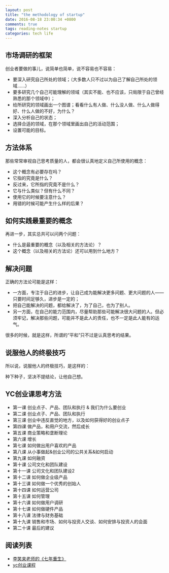 ```yaml
---
layout: post
title: "the methodology of startup"
date: 2016-08-18 23:00:34 +0800
comments: true
tags: reading-notes startup
categories: tech life
---
```


## 市场调研的框架
创业者要做的事儿，说简单也简单，说不容易也不容易：

- 要深入研究自己所处的领域；（大多数人只不过以为自己了解自己所处的领域……）
- 要多研究几个自己可能理解的领域（其实不能、也不应该，只局限于自己曾经熟悉的那个领域中）；
- 给所研究的领域画出一个图谱；看看什么有人做、什么没人做、什么人做得好、什么人做的不好，为什么？
- 深入分析自己的状态；
- 选择合适的领域，在那个领域里画出自己的活动范围；
- 设置可能的目标。

## 方法体系
那些常常审视自己思考质量的人，都会很认真地定义自己所使用的概念：

- 这个概念有必要存在吗？
- 它指的究竟是什么？
- 反过来，它所指的究竟不是什么？
- 它与什么类似？但有什么不同？
- 使用它的时候要注意什么？
- 用错的时候可能产生什么样的后果？

## 如何实践最重要的概念
再进一步，其实总共可以问两个问题：

- 什么是最重要的概念（以及相关的方法论）？
- 这个概念（以及相关的方法论）还可以用到什么地方？

## 解决问题
正确的方法论可能是这样：

- 一方面，专注于自己的进步，让自己成为能解决更多问题、更大问题的人—— 只要时间足够久，进步是一定的；
- 把自己能解决的问题，都给解决了，为了自己，也为了别人。
- 另一方面，在自己的能力范围内，尽量帮助那些可能解决很大问题的人。但必须牢记，解决那些问题，可能并不是此人的责任，也不一定是此人能有的运气。

很多的时候，就是这样，所谓的“平和”只不过是认真思考的结果。

## 说服他人的终极技巧
所以说，说服他人的终极技巧，是这样的：

种下种子，坚决不提结论，让他自己想。

## YC创业课思考方法
- 第一课 创业点子、产品、团队和执行 & 我们为什么要创业
- 第二课 创业点子、产品、团队和执行
- 第三课 创业中违反直觉的地方，以及如何获得好的创业点子
- 第四课 做产品，和用户交流，然后成长
- 第五课 商业策略和垄断理论
- 第六课 增长
- 第七课 如何做出用户喜欢的产品
- 第八课 从小事做起&创业公司的公共关系&如何启动
- 第九课 如何融资
- 第十课 公司文化和团队建设
- 第十一课 公司文化和团队建设2
- 第十二课 如何做企业级产品
- 第十三课 如何做一个优秀的创始人
- 第十四课 如何运营公司
- 第十五课 如何管理
- 第十六课 如何做用户调研
- 第十七课 如何做硬件产品
- 第十八课 法律与财务基础
- 第十九课 销售和市场、如何与投资人交谈、如何安排与投资人的会面
- 第二十课 最后的建议

## 阅读列表
- [李笑来老师的《七年重生》][1]
- [yc创业课程][2]

[1]: http://zhibimo.com/
[2]: http://startupclass.club/
